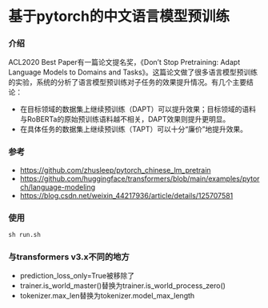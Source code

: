 # 基于pytorch的中文语言模型预训练

### 介绍

ACL2020 Best Paper有一篇论文提名奖，《Don’t Stop Pretraining: Adapt Language Models to Domains and Tasks》。这篇论文做了很多语言模型预训练的实验，系统的分析了语言模型预训练对子任务的效果提升情况。有几个主要结论：
* 在目标领域的数据集上继续预训练（DAPT）可以提升效果；目标领域的语料与RoBERTa的原始预训练语料越不相关，DAPT效果则提升更明显。
* 在具体任务的数据集上继续预训练（TAPT）可以十分“廉价”地提升效果。

### 参考

- https://github.com/zhusleep/pytorch_chinese_lm_pretrain
- https://github.com/huggingface/transformers/blob/main/examples/pytorch/language-modeling
- https://blog.csdn.net/weixin_44217936/article/details/125707581

### 使用

```python
sh run.sh
```

### 与transformers v3.x不同的地方

- prediction_loss_only=True被移除了
- trainer.is_world_master()替换为trainer.is_world_process_zero()
- tokenizer.max_len替换为tokenizer.model_max_length
